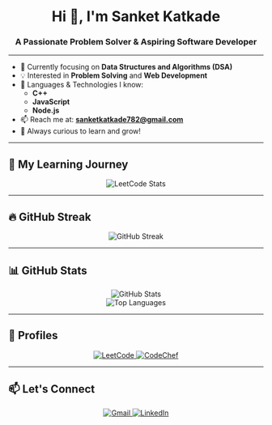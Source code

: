 
<h1 align="center">Hi 👋, I'm Sanket Katkade</h1>
<h3 align="center">A Passionate Problem Solver & Aspiring Software Developer</h3>


---

- 🌱 Currently focusing on **Data Structures and Algorithms (DSA)**
- 💡 Interested in **Problem Solving** and **Web Development**
- 🧠 Languages & Technologies I know:
  - **C++**
  - **JavaScript**
  - **Node.js**
- 📫 Reach me at: **sanketkatkade782@gmail.com**
- 🚀 Always curious to learn and grow!

---


## 🧠 My Learning Journey
<p align="center">
  <img src="https://leetcard.jacoblin.cool/Sanket_07?ext=heatmap" alt="LeetCode Stats" />
</p>

---

## 🔥 GitHub Streak
<p align="center">
  <img src="https://streak-stats.demolab.com?user=Sanketkatkade&theme=dark" alt="GitHub Streak" />
</p>

---

## 📊 GitHub Stats
<p align="center">
  <img src="https://github-readme-stats.vercel.app/api?username=Sanketkatkade&show_icons=true&theme=radical" alt="GitHub Stats" />
  <br/>
  <img src="https://github-readme-stats.vercel.app/api/top-langs/?username=Sanketkatkade&layout=compact&theme=radical" alt="Top Languages" />
</p>

---


## 🔗 Profiles
<p align="center">
  <a href="https://leetcode.com/u/Sanket_07/" target="_blank">
    <img src="https://img.shields.io/badge/LeetCode-FFA116?style=for-the-badge&logo=leetcode&logoColor=black" alt="LeetCode"/>
  </a>
  <a href="https://www.codechef.com/users/sanket_56" target="_blank">
    <img src="https://img.shields.io/badge/CodeChef-5B4638?style=for-the-badge&logo=codechef&logoColor=white" alt="CodeChef"/>
  </a>
</p>

---

## 📫 Let's Connect
<p align="center">
  <a href="mailto:sanketkatkade782@gmail.com">
    <img src="https://img.shields.io/badge/Gmail-D14836?style=for-the-badge&logo=gmail&logoColor=white" alt="Gmail"/>
  </a>
  <a href="https://www.linkedin.com/in/sanketkatkade56/" target="_blank">
    <img src="https://img.shields.io/badge/LinkedIn-blue?style=for-the-badge&logo=linkedin&logoColor=white" alt="LinkedIn"/>
  </a>
</p>
